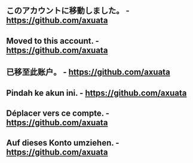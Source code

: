 ## このアカウントに移動しました。 - https://github.com/axuata
## Moved to this account. - https://github.com/axuata
## 已移至此账户。 - https://github.com/axuata
## Pindah ke akun ini. - https://github.com/axuata
## Déplacer vers ce compte. - https://github.com/axuata
## Auf dieses Konto umziehen. - https://github.com/axuata
